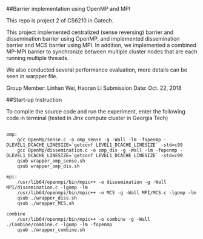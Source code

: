 ##Barrier implementation using OpenMP and MPI

This repo is project 2 of CS6210 in Gatech.

This project implemented centralized (sense reversing) barrier and dissemination barrier using OpenMP, and implemented dissemination barrier and MCS barrier using MPI. In addition, we implemented a combined MP-MPI barrier to synchronize between multiple cluster nodes that are each running multiple threads.

We also conducted several performance evaluation, more details can be seen in warpper file.

Group Member: Linhan Wei, Haoran Li
Submission Date: Oct. 22, 2018

##Start-up Instruction

To compile the source code and run the experiment, enter the following code in terminal (tested in Jinx compute cluster in Georgia Tech)

```

omp:
	gcc OpenMp/sense.c -o omp_sense -g -Wall -lm -fopenmp -DLEVEL1_DCACHE_LINESIZE=`getconf LEVEL1_DCACHE_LINESIZE` -std=c99
	gcc OpenMp/dissemination.c -o omp_dis -g -Wall -lm -fopenmp -DLEVEL1_DCACHE_LINESIZE=`getconf LEVEL1_DCACHE_LINESIZE` -std=c99
	qsub wrapper_omp_sense.sh
	qsub wrapper_omp_dis.sh

mpi:
	/usr/lib64/openmpi/bin/mpic++ -o dissemination -g -Wall MPI/dissemination.c -lgomp -lm
	/usr/lib64/openmpi/bin/mpic++ -o MCS -g -Wall MPI/MCS.c -lgomp -lm
	qsub ./wrapper_diss.sh
	qsub ./wrapper_MCS.sh

combine
	/usr/lib64/openmpi/bin/mpic++ -o combine -g -Wall ./Combine/combine.c -lgomp -lm -fopenmp
	qsub ./wrapper_combine.sh
	

```
